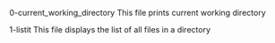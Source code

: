 0-current_working_directory
	This file prints current working directory

1-listit
	This file displays the list of all files in a directory
